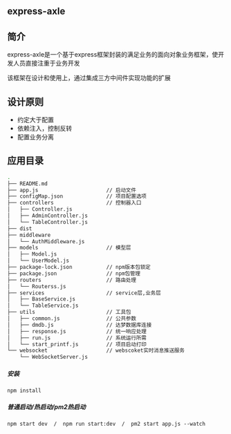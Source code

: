 express-axle
---
## 简介
express-axle是一个基于express框架封装的满足业务的面向对象业务框架，使开发人员直接注重于业务开发

该框架在设计和使用上，通过集成三方中间件实现功能的扩展

## 设计原则
* 约定大于配置
* 依赖注入，控制反转
* 配置业务分离

## 应用目录
```bash
.
├── README.md
├── app.js                      // 启动文件
├── configMap.json              // 项目配置选项
├── controllers                 // 控制器入口
│   ├── Controller.js
│   ├── AdminController.js
│   └── TableController.js
├── dist
├── middleware
│   └── AuthMiddleware.js
├── models                      // 模型层
│   ├── Model.js
│   └── UserModel.js
├── package-lock.json           // npm版本包锁定
├── package.json                // npm包管理
├── routers                     // 路由处理
│   └── Routerss.js
├── services                    // service层,业务层
│   ├── BaseService.js
│   └── TableService.js
├── utils                       // 工具包
│   ├── common.js               // 公共参数
│   ├── dmdb.js                 // 达梦数据库连接
│   ├── response.js             // 统一响应处理
│   ├── run.js                  // 系统运行所需
│   └── start_printf.js         // 项目启动打印
└── websocket                   // webscoket实时消息推送服务
    └── WebSocketServer.js
```

##### 安装
`npm install`
##### 普通启动/热启动/pm2热启动
`npm start dev  /  npm run start:dev  /  pm2 start app.js --watch `
